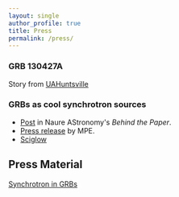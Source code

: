 ```yaml
---
layout: single
author_profile: true
title: Press
permalink: /press/
---
```


### GRB 130427A
Story from [UAHuntsville](https://www.uah.edu/news/research/don-t-worry-about-getting-fried-by-gamma-ray-burst-uah-researchers-say)

### GRBs as cool synchrotron sources

* [Post](https://astronomycommunity.nature.com/users/313419-j-michael-burgess/posts/54365-saving-synchrotron-in-gamma-ray-bursts) in Naure AStronomy's *Behind the Paper*.
* [Press release](http://www.mpe.mpg.de/7358849/news20191021) by MPE. 
* [Sciglow](https://sciglow.com/space/what-powers-the-most-powerful-explosions-in-the-universe/)


## Press Material

[Synchrotron in GRBs](/press/synchrotron)

